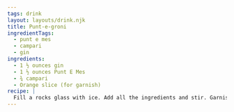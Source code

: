 ```yaml
---
tags: drink
layout: layouts/drink.njk
title: Punt-e-groni
ingredientTags:
  - punt e mes
  - campari
  - gin
ingredients:
  - 1 ½ ounces gin
  - 1 ½ ounces Punt E Mes
  - ¾ campari
  - Orange slice (for garnish)
recipe: |
  Fill a rocks glass with ice. Add all the ingredients and stir. Garnish with an orange slice.
---
```


